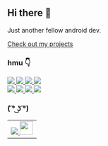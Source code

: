 ## Hi there 👋

Just another fellow android dev.  

[Check out my projects](https://sarath.is-a.dev/projects/)  

### hmu 👇  

<a href="https://sarath.hashnode.dev/" alt="Blog">
   <img src="https://img.shields.io/badge/Blog-sarath.hashnode.dev-green" />
</a>
<a href="https://twitter.com/sharkaboi" alt="Twitter">
   <img src="https://img.shields.io/badge/Twitter-%40sharkaboi-blue" />
</a>
<a href="https://www.reddit.com/user/SharkaBoi" alt="Reddit">
   <img src="https://img.shields.io/badge/Reddit-u%2FSharkaBoi-orange" />
</a>
<a href="https://www.twitch.tv/cyber_shark" alt="Twitch">
   <img src="https://img.shields.io/badge/Twitch-cyber__shark-blueviolet" />
</a>
<br>
<a href="https://discord.com/users/287436478030544896" alt="Discord">
   <img src="https://img.shields.io/badge/Discord-CyberShark%233467-9cf" />
</a>
<a href="https://www.linkedin.com/in/cybershark/" alt="Linkedin">
  <img src="https://img.shields.io/badge/Linkedin-cybershark-blue" />
</a>
<a href="https://stackoverflow.com/users/12674960/cybershark" alt="SO">
  <img src="https://img.shields.io/badge/SO-CyberShark-orange" />
</a>
<a href="https://www.instagram.com/sharkaboiii/" alt="IG">
  <img src="https://img.shields.io/badge/IG-@sharkaboiii-ff69b4" />
</a>

### ( ͡° ͜ʖ ͡°)
<table><tr><td align="center"> 
   <a href="#" alt="( ͡° ͜ʖ ͡°)">
     <img src="https://gpvc.arturio.dev/sharkaboi" />
   </a>  
   <a href="https://ko-fi.com/sharkaboi" alt="( ͡° ͜ʖ ͡°)">
      <img src="https://github.githubassets.com/images/modules/site/icons/funding_platforms/ko_fi.svg" height=30/>
   </a>
</td></tr></table>
